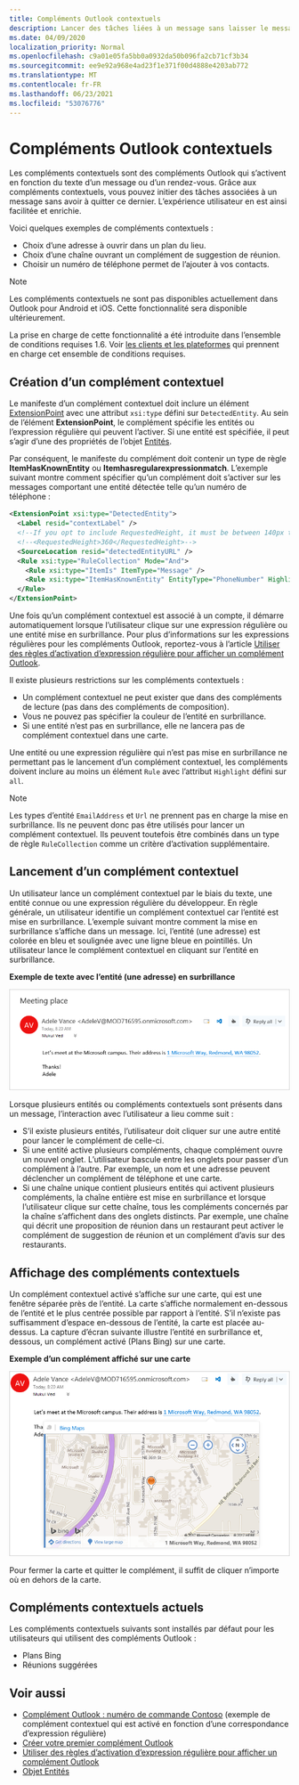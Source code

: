 ```yaml
---
title: Compléments Outlook contextuels
description: Lancer des tâches liées à un message sans laisser le message lui-même pour faciliter et enrichir l'expérience utilisateur.
ms.date: 04/09/2020
localization_priority: Normal
ms.openlocfilehash: c9a01e05fa5bb0a0932da50b096fa2cb71cf3b34
ms.sourcegitcommit: ee9e92a968e4ad23f1e371f00d4888e4203ab772
ms.translationtype: MT
ms.contentlocale: fr-FR
ms.lasthandoff: 06/23/2021
ms.locfileid: "53076776"
---
```

# <a name="contextual-outlook-add-ins"></a>Compléments Outlook contextuels

Les compléments contextuels sont des compléments Outlook qui s’activent en fonction du texte d’un message ou d’un rendez-vous. Grâce aux compléments contextuels, vous pouvez initier des tâches associées à un message sans avoir à quitter ce dernier. L’expérience utilisateur en est ainsi facilitée et enrichie.

Voici quelques exemples de compléments contextuels :

- Choix d’une adresse à ouvrir dans un plan du lieu.
- Choix d’une chaîne ouvrant un complément de suggestion de réunion.
- Choisir un numéro de téléphone permet de l’ajouter à vos contacts.


> [!NOTE]
> Les compléments contextuels ne sont pas disponibles actuellement dans Outlook pour Android et iOS. Cette fonctionnalité sera disponible ultérieurement.
>
> La prise en charge de cette fonctionnalité a été introduite dans l’ensemble de conditions requises 1.6. Voir [les clients et les plateformes](../reference/requirement-sets/outlook-api-requirement-sets.md#requirement-sets-supported-by-exchange-servers-and-outlook-clients) qui prennent en charge cet ensemble de conditions requises.

## <a name="how-to-make-a-contextual-add-in"></a>Création d’un complément contextuel

Le manifeste d’un complément contextuel doit inclure un élément [ExtensionPoint](../reference/manifest/extensionpoint.md#detectedentity) avec une attribut `xsi:type` défini sur `DetectedEntity`. Au sein de l’élément **ExtensionPoint**, le complément spécifie les entités ou l’expression régulière qui peuvent l’activer. Si une entité est spécifiée, il peut s’agir d’une des propriétés de l’objet [Entités](/javascript/api/outlook/office.entities).

Par conséquent, le manifeste du complément doit contenir un type de règle **ItemHasKnownEntity** ou **Itemhasregularexpressionmatch**. L’exemple suivant montre comment spécifier qu’un complément doit s’activer sur les messages comportant une entité détectée telle qu’un numéro de téléphone :

```XML
<ExtensionPoint xsi:type="DetectedEntity">
  <Label resid="contextLabel" />
  <!--If you opt to include RequestedHeight, it must be between 140px to 450px, inclusive.-->
  <!--<RequestedHeight>360</RequestedHeight>-->
  <SourceLocation resid="detectedEntityURL" />
  <Rule xsi:type="RuleCollection" Mode="And">
    <Rule xsi:type="ItemIs" ItemType="Message" />
    <Rule xsi:type="ItemHasKnownEntity" EntityType="PhoneNumber" Highlight="all" />
  </Rule>
</ExtensionPoint>
```

Une fois qu’un complément contextuel est associé à un compte, il démarre automatiquement lorsque l’utilisateur clique sur une expression régulière ou une entité mise en surbrillance. Pour plus d’informations sur les expressions régulières pour les compléments Outlook, reportez-vous à l’article [Utiliser des règles d’activation d’expression régulière pour afficher un complément Outlook](use-regular-expressions-to-show-an-outlook-add-in.md).

Il existe plusieurs restrictions sur les compléments contextuels :

- Un complément contextuel ne peut exister que dans des compléments de lecture (pas dans des compléments de composition).
- Vous ne pouvez pas spécifier la couleur de l’entité en surbrillance.
- Si une entité n’est pas en surbrillance, elle ne lancera pas de complément contextuel dans une carte.

Une entité ou une expression régulière qui n’est pas mise en surbrillance ne permettant pas le lancement d’un complément contextuel, les compléments doivent inclure au moins un élément `Rule` avec l’attribut `Highlight` défini sur `all`.

> [!NOTE]
> Les types d’entité `EmailAddress` et `Url` ne prennent pas en charge la mise en surbrillance. Ils ne peuvent donc pas être utilisés pour lancer un complément contextuel. Ils peuvent toutefois être combinés dans un type de règle `RuleCollection` comme un critère d’activation supplémentaire.

## <a name="how-to-launch-a-contextual-add-in"></a>Lancement d’un complément contextuel

Un utilisateur lance un complément contextuel par le biais du texte, une entité connue ou une expression régulière du développeur. En règle générale, un utilisateur identifie un complément contextuel car l’entité est mise en surbrillance. L’exemple suivant montre comment la mise en surbrillance s’affiche dans un message. Ici, l’entité (une adresse) est colorée en bleu et soulignée avec une ligne bleue en pointillés. Un utilisateur lance le complément contextuel en cliquant sur l’entité en surbrillance. 

**Exemple de texte avec l’entité (une adresse) en surbrillance**

![Affiche l’entité en surbrillant dans un e-mail.](../images/outlook-detected-entity-highlight.png)
    
Lorsque plusieurs entités ou compléments contextuels sont présents dans un message, l’interaction avec l’utilisateur a lieu comme suit :

- S’il existe plusieurs entités, l’utilisateur doit cliquer sur une autre entité pour lancer le complément de celle-ci.
- Si une entité active plusieurs compléments, chaque complément ouvre un nouvel onglet. L’utilisateur bascule entre les onglets pour passer d’un complément à l’autre. Par exemple, un nom et une adresse peuvent déclencher un complément de téléphone et une carte.
- Si une chaîne unique contient plusieurs entités qui activent plusieurs compléments, la chaîne entière est mise en surbrillance et lorsque l’utilisateur clique sur cette chaîne, tous les compléments concernés par la chaîne s’affichent dans des onglets distincts. Par exemple, une chaîne qui décrit une proposition de réunion dans un restaurant peut activer le complément de suggestion de réunion et un complément d’avis sur des restaurants.

## <a name="how-a-contextual-add-in-displays"></a>Affichage des compléments contextuels

Un complément contextuel activé s’affiche sur une carte, qui est une fenêtre séparée près de l’entité. La carte s’affiche normalement en-dessous de l’entité et le plus centrée possible par rapport à l’entité. S’il n’existe pas suffisamment d’espace en-dessous de l’entité, la carte est placée au-dessus. La capture d’écran suivante illustre l’entité en surbrillance et, dessous, un complément activé (Plans Bing) sur une carte.

**Exemple d’un complément affiché sur une carte**

![Affiche une application contextuelle dans une carte.](../images/outlook-detected-entity-card.png)

Pour fermer la carte et quitter le complément, il suffit de cliquer n’importe où en dehors de la carte.

## <a name="current-contextual-add-ins"></a>Compléments contextuels actuels

Les compléments contextuels suivants sont installés par défaut pour les utilisateurs qui utilisent des compléments Outlook :

- Plans Bing 
- Réunions suggérées

## <a name="see-also"></a>Voir aussi

- [Complément Outlook : numéro de commande Contoso](https://github.com/OfficeDev/Outlook-Add-In-Contextual-Regex) (exemple de complément contextuel qui est activé en fonction d’une correspondance d’expression régulière)
- [Créer votre premier complément Outlook](../quickstarts/outlook-quickstart.md)
- [Utiliser des règles d’activation d’expression régulière pour afficher un complément Outlook](use-regular-expressions-to-show-an-outlook-add-in.md)
- [Objet Entités](/javascript/api/outlook/office.entities)
